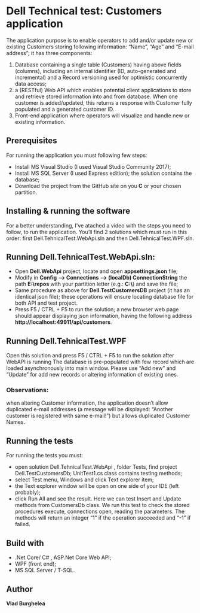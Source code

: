 # Dell Technical test: Customers application

The application purpose is to enable operators to add and/or update new or existing Customers storing following information: “Name”, “Age” and “E-mail address”; it has three components:
1. Database containing a single table (Customers) having above fields (columns), including an internal identifier (ID, auto-generated and incremental) and a Record versioning used for optimistic concurrently data access;
2. a (RESTful) Web API which enables potential client applications to store and retrieve stored information into and from database.
When one customer is added/updated, this returns a response with Customer fully populated and a generated customer ID.
3. Front-end application where operators will visualize and handle new or existing information.
## Prerequisites
For running the application you must following few steps:
-	Install MS Visual Studio (I used Visual Studio Community 2017);
-	Install MS SQL Server (I used Express edition); the solution contains the database;
-	Download the project from the GitHub site on you **C** or your chosen partition. 
## Installing & running the software
For a better understanding, I've atached a video with the steps you need to follow, to run the application.
You’ll find 2 solutions which must run in this order: first Dell.TehnicalTest.WebApi.sln and then Dell.TehnicalTest.WPF.sln.
## Running Dell.TehnicalTest.WebApi.sln:
- Open **Dell.WebApi** project, locate and open **appsettings.json** file;
- Modify in **Config --> Connections --> (localDb) ConnectionString** the path **E:\\repos** with your partition letter (e.g.: **C:\\**) and save the file;
- Same procedure as above for **Dell.TestCustomersDB** project (it has an identical json file); these operations will ensure locating database file for both API and test project.
- Press F5 / CTRL + F5 to run the solution; a new browser web page should appear displaying json information, having the following address **http://localhost:49911/api/customers**.

## Running Dell.TehnicalTest.WPF
Open this solution and press F5 / CTRL + F5 to run the solution after WebAPI is running
The database is pre-populated with few record which are loaded asynchronously into main window.
Please use “Add new” and “Update” for add new records or altering information of existing ones.
### Observations: 
when altering Customer information, the application doesn’t allow duplicated e-mail addresses (a message will be displayed: “Another customer is registered with same e-mail!”) but allows duplicated Customer Names.

## Running the tests
For running the tests you must:
-	open solution Dell.TehnicalTest.WebApi , folder Tests, find project Dell.TestCustomersDb; UnitTest1.cs class contains testing methods;
-	select Test menu, Windows and click Text explorer item;
-	the Text explorer window will be open on one side of your IDE (left probably);
-	click Run All and see the result.
Here we can test Insert and Update methods from CustomersDb class. We run this test to check the stored procedures execute, connections open, reading the parameters. The methods will return an integer “1” if the operation succeeded and “-1” if failed.
## Build with
- .Net Core/ C# , ASP.Net Core Web API;
- WPF (front end);
- MS SQL Server / T-SQL.
## Author 
**Vlad Burghelea**



